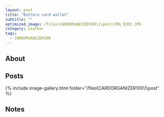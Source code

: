 ```yaml
---
layout: post
title: "Buttero card wallet"
subtitle: "" 
optimized_image: /files\CARDORGANIZER100\1\post\IMG_0301.JPG
category: Leather
tags:
  - CARDORGANIZER100
---
```


## About




## Posts

{% include image-gallery.html folder="/files\CARDORGANIZER100\1\post" %}

## Notes
